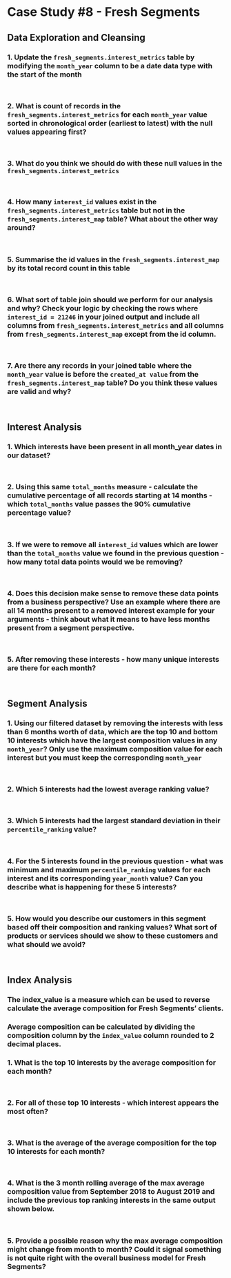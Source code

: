# Case Study #8 - Fresh Segments

## Data Exploration and Cleansing

### 1.  Update the `fresh_segments.interest_metrics` table by modifying the `month_year` column to be a date data type with the start of the month

````sql



````

### 2.  What is count of records in the `fresh_segments.interest_metrics` for each `month_year` value sorted in chronological order (earliest to latest) with the null values appearing first?

````sql



````

### 3.  What do you think we should do with these null values in the `fresh_segments.interest_metrics`

````sql



````

### 4.  How many `interest_id` values exist in the `fresh_segments.interest_metrics` table but not in the `fresh_segments.interest_map` table? What about the other way around?

````sql



````

### 5.  Summarise the id values in the `fresh_segments.interest_map` by its total record count in this table

````sql



````

### 6.  What sort of table join should we perform for our analysis and why? Check your logic by checking the rows where `interest_id = 21246` in your joined output and include all columns from `fresh_segments.interest_metrics` and all columns from `fresh_segments.interest_map` except from the id column.

````sql



````

### 7.  Are there any records in your joined table where the `month_year` value is before the `created_at value` from the `fresh_segments.interest_map` table? Do you think these values are valid and why?

````sql



````

## Interest Analysis

### 1.   Which interests have been present in all month_year dates in our dataset?

````sql



````

### 2.  Using this same `total_months` measure - calculate the cumulative percentage of all records starting at 14 months - which `total_months` value passes the 90% cumulative percentage value?

````sql



````

### 3.  If we were to remove all `interest_id` values which are lower than the `total_months` value we found in the  previous question - how many total data points would we be removing?

````sql



````

### 4.  Does this decision make sense to remove these data points from a business perspective? Use an example where there are all 14 months present to a removed interest example for your arguments - think about what it means to have less months present from a segment perspective.

````sql



````

### 5.  After removing these interests - how many unique interests are there for each month?

````sql



````

## Segment Analysis

### 1.  Using our filtered dataset by removing the interests with less than 6 months worth of data, which are the top 10 and bottom 10 interests which have the largest composition values in any `month_year`? Only use the maximum composition value for each interest but you must keep the corresponding `month_year`

````sql



````

### 2.  Which 5 interests had the lowest average ranking value?

````sql



````

### 3.  Which 5 interests had the largest standard deviation in their `percentile_ranking` value?

````sql



````

### 4.  For the 5 interests found in the previous question - what was minimum and maximum `percentile_ranking` values for each interest and its corresponding `year_month` value? Can you describe what is happening for these 5 interests?

````sql



````

### 5.  How would you describe our customers in this segment based off their composition and ranking values? What sort of products or services should we show to these customers and what should we avoid?

````sql



````

## Index Analysis

### The index_value is a measure which can be used to reverse calculate the average composition for Fresh Segments’ clients.

### Average composition can be calculated by dividing the composition column by the `index_value` column rounded to 2 decimal places.

### 1.  What is the top 10 interests by the average composition for each month?

````sql



````

### 2.  For all of these top 10 interests - which interest appears the most often?

````sql



````

### 3.   What is the average of the average composition for the top 10 interests for each month?

````sql



````

### 4.  What is the 3 month rolling average of the max average composition value from September 2018 to August 2019 and include the previous top ranking interests in the same output shown below.

````sql



````

### 5.  Provide a possible reason why the max average composition might change from month to month? Could it signal something is not quite right with the overall business model for Fresh Segments?

````sql



````
